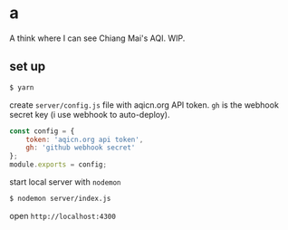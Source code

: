 # a

A think where I can see Chiang Mai's AQI. WIP.

## set up

```sh
$ yarn
```

create `server/config.js` file with aqicn.org API token. `gh` is the webhook secret key (i use webhook to auto-deploy).

```js
const config = {
	token: 'aqicn.org api token',
	gh: 'github webhook secret'
};
module.exports = config;
```

start local server with `nodemon`

```sh
$ nodemon server/index.js
```

open `http://localhost:4300`
